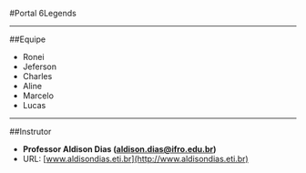 #Portal 6Legends

___

##Equipe

* Ronei
* Jeferson
* Charles
* Aline
* Marcelo
* Lucas

___

##Instrutor

* __Professor Aldison Dias (aldison.dias@ifro.edu.br)__
* URL: [www.aldisondias.eti.br](http://www.aldisondias.eti.br)
